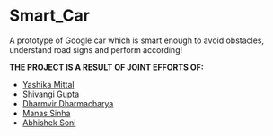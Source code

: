 # Smart_Car
A prototype of Google car which is smart enough to avoid obstacles, understand road signs and perform according!

**THE PROJECT IS A RESULT OF JOINT EFFORTS OF:**

- [Yashika Mittal](https://github.com/yashika0998)
- [Shivangi Gupta](https://github.com/Shiv98)
- [Dharmvir Dharmacharya](https://github.com/DDharma)
- [Manas Sinha](https://github.com/manassinha07)
- [Abhishek Soni](https://github.com/rockstarabhii)
